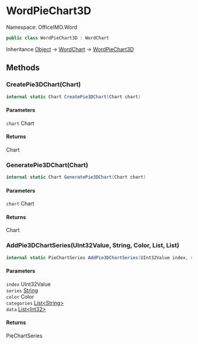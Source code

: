 # WordPieChart3D

Namespace: OfficeIMO.Word

```csharp
public class WordPieChart3D : WordChart
```

Inheritance [Object](https://docs.microsoft.com/en-us/dotnet/api/system.object) → [WordChart](./officeimo.word.wordchart.md) → [WordPieChart3D](./officeimo.word.wordpiechart3d.md)

## Methods

### **CreatePie3DChart(Chart)**
```csharp
internal static Chart CreatePie3DChart(Chart chart)
```

#### Parameters
`chart` Chart<br>

#### Returns
Chart<br>

### **GeneratePie3DChart(Chart)**
```csharp
internal static Chart GeneratePie3DChart(Chart chart)
```

#### Parameters
`chart` Chart<br>

#### Returns
Chart<br>

### **AddPie3DChartSeries(UInt32Value, String, Color, List<string>, List<int>)**
```csharp
internal static PieChartSeries AddPie3DChartSeries(UInt32Value index, string series, Color color, List<string> categories, List<int> data)
```

#### Parameters
`index` UInt32Value<br>
`series` [String](https://docs.microsoft.com/en-us/dotnet/api/system.string)<br>
`color` Color<br>
`categories` [List&lt;String&gt;](https://docs.microsoft.com/en-us/dotnet/api/system.collections.generic.list-1)<br>
`data` [List&lt;Int32&gt;](https://docs.microsoft.com/en-us/dotnet/api/system.collections.generic.list-1)<br>

#### Returns
PieChartSeries<br>

